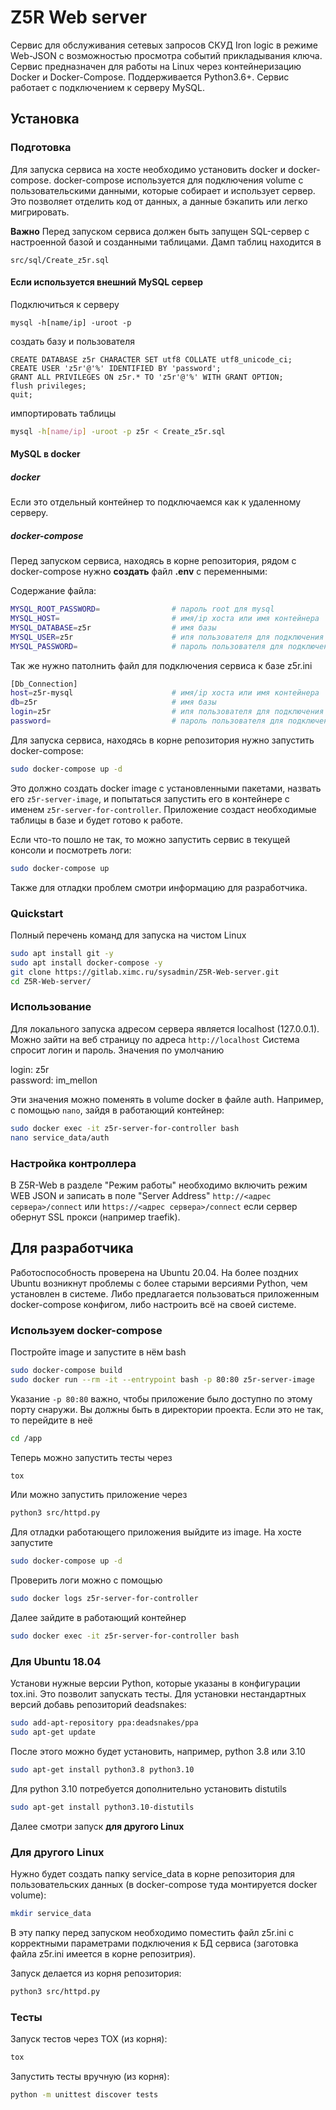 # Z5R Web server

Сервис для обслуживания сетевых запросов СКУД Iron logic в режиме Web-JSON с возможностью просмотра событий 
прикладывания ключа.
Сервис предназначен для работы на Linux через контейнеризацию Docker и Docker-Compose. Поддерживается Python3.6+.
Сервис работает с подключением к серверу MySQL.

## Установка

### Подготовка
Для запуска сервиса на хосте необходимо установить docker и docker-compose.
docker-compose используется для подключения volume с пользовательскими данными, которые собирает и использует сервер.
Это позволяет отделить код от данных, а данные бэкапить или легко мигрировать. 

**Важно**
Перед запуском сервиса должен быть запущен SQL-сервер с настроенной базой и созданными таблицами.
Дамп таблиц находится в
```
src/sql/Create_z5r.sql
```

#### Если используется внешний MySQL сервер 
Подключиться к серверу
```
mysql -h[name/ip] -uroot -p
```
создать базу и пользователя
```
CREATE DATABASE z5r CHARACTER SET utf8 COLLATE utf8_unicode_ci;
CREATE USER 'z5r'@'%' IDENTIFIED BY 'password';
GRANT ALL PRIVILEGES ON z5r.* TO 'z5r'@'%' WITH GRANT OPTION;
flush privileges;
quit;
```
импортировать таблицы
```bash
mysql -h[name/ip] -uroot -p z5r < Create_z5r.sql 
```
#### MySQL в docker
##### docker
Если это отдельный контейнер то подключаемся как к удаленному серверу.
##### docker-compose
Перед запуском сервиса, находясь в корне репозитория, рядом с docker-compose нужно **создать** файл **.env** с переменными:

Содержание файла:
```bash
MYSQL_ROOT_PASSWORD=                # пароль root для mysql
MYSQL_HOST=                         # имя/ip хоста или имя контейнера
MYSQL_DATABASE=z5r                  # имя базы
MYSQL_USER=z5r                      # ипя пользователя для подключения к базе
MYSQL_PASSWORD=                     # пароль пользователя для подключения к базе
```
Так же нужно патолнить файл для подключения сервиса к базе z5r.ini
```bash
[Db_Connection]
host=z5r-mysql                      # имя/ip хоста или имя контейнера
db=z5r                              # имя базы
login=z5r                           # ипя пользователя для подключения к базе
password=                           # пароль пользователя для подключения к базе
```

Для запуска сервиса, находясь в корне репозитория нужно запустить docker-compose:
```bash
sudo docker-compose up -d
```
Это должно создать docker image с установленными пакетами, назвать его `z5r-server-image`, и попытаться запустить его
в контейнере с именем `z5r-server-for-controller`.
Приложение создаст необходимые таблицы в базе и будет готово к работе.

Если что-то пошло не так, то можно запустить сервис в текущей консоли и посмотреть логи:

```bash
sudo docker-compose up
```
Также для отладки проблем смотри информацию для разработчика.

### Quickstart

Полный перечень команд для запуска на чистом Linux

```bash
sudo apt install git -y
sudo apt install docker-compose -y
git clone https://gitlab.ximc.ru/sysadmin/Z5R-Web-server.git
cd Z5R-Web-server/
```

### Использование

Для локального запуска адресом сервера является localhost (127.0.0.1).
Можно зайти на веб страницу по адреса `http://localhost` Система спросит логин и пароль.
Значения по умолчанию

login: z5r  
password: im_mellon  

Эти значения можно поменять в volume docker в файле auth.
Например, с помощью `nano`, зайдя в работающий контейнер:

```bash
sudo docker exec -it z5r-server-for-controller bash
nano service_data/auth
```

### Настройка контроллера

В Z5R-Web в разделе "Режим работы" необходимо включить режим WEB JSON и 
записать в поле "Server Address" `http://<адрес сервера>/connect` или `https://<адрес сервера>/connect` 
если сервер обернут SSL прокси (например traefik).

## Для разработчика

Работоспособность проверена на Ubuntu 20.04.
На более поздних Ubuntu возникнут проблемы с более старыми версиями Python, чем установлен в системе.
Либо предлагается пользоваться приложенным docker-compose конфигом, либо настроить всё на своей системе.

### Используем docker-compose

Постройте image и запустите в нём bash
```bash
sudo docker-compose build
sudo docker run --rm -it --entrypoint bash -p 80:80 z5r-server-image
```
Указание `-p 80:80` важно, чтобы приложение было доступно по этому порту снаружи.
Вы должны быть в директории проекта. Если это не так, то перейдите в неё
```bash
cd /app
```
Теперь можно запустить тесты через 
```bash
tox
```
Или можно запустить приложение через
```bash
python3 src/httpd.py
```
Для отладки работающего приложения выйдите из image. На хосте запустите
```bash
sudo docker-compose up -d
```
Проверить логи можно с помощью
```bash
sudo docker logs z5r-server-for-controller
```
Далее зайдите в работающий контейнер
```bash
sudo docker exec -it z5r-server-for-controller bash
```

### Для Ubuntu 18.04

Установи нужные версии Python, которые указаны в конфигурации tox.ini. Это позволит запускать тесты.
Для установки нестандартных версий добавь репозиторий deadsnakes:
```bash
sudo add-apt-repository ppa:deadsnakes/ppa
sudo apt-get update
```
После этого можно будет установить, например, python 3.8 или 3.10

```bash
sudo apt-get install python3.8 python3.10
```
Для python 3.10 потребуется дополнительно установить distutils
```bash
sudo apt-get install python3.10-distutils
```
Далее смотри запуск **для другого Linux**

### Для другого Linux

Нужно будет создать папку service_data в корне репозитория для пользовательских данных 
(в docker-compose туда монтируется docker volume):
```bash
mkdir service_data
```

В эту папку перед запуском необходимо поместить файл z5r.ini с корректными параметрами подключения к БД сервиса (заготовка файла z5r.ini 
имеется в корне репозитрия).

Запуск делается из корня репозитория:
```bash
python3 src/httpd.py
```

### Тесты

Запуск тестов через TOX (из корня): 
```bash
tox
```

Запустить тесты вручную (из корня):
```bash
python -m unittest discover tests
```

